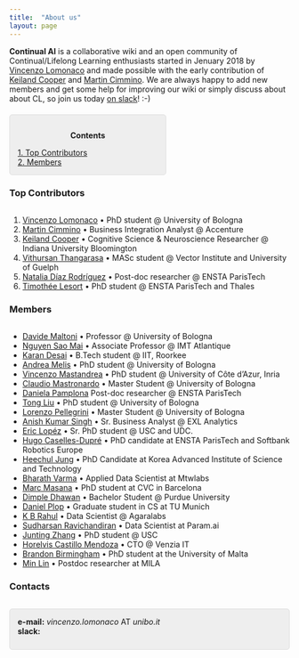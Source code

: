 ```yaml
---
title:  "About us"
layout: page
---
```


**Continual AI** is a collaborative wiki and an open community of Continual/Lifelong Learning enthusiasts started in Jenuary 2018 by [Vincenzo Lomonaco](http://vincenzolomonaco.com) and made possible with the early contribution of [Keiland Cooper](http://kwcooper.xyz) and [Martin Cimmino](https://www.linkedin.com/in/martin-cimmino-23a87086/). We are always happy to add new members and get some help for improving our wiki or simply discuss about about CL, so join us today [on slack](https://continualai.herokuapp.com/)! :-)

<div style="background: rgba(0,0,0,0.06) none repeat scroll 0% 0%; border: 1px solid rgb(222, 222, 222); padding: 1em; border-radius: 5px; margin-top:20px; max-width: 50%">
	<p style="text-align: center;"><strong>Contents</strong></p>
	<p style="text-align: left; margin-bottom: 0px;">	
		<a href="#top_contributors">1. Top Contributors</a><br>
		<a href="#members">2. Members</a>
	</p>
</div>


<a name="top-contributors"></a>
<h3 id="contributors" style="margin-bottom:30px">Top Contributors</h3>

 1. [Vincenzo Lomonaco](http://vincenzolomonaco.com) &bull; PhD student @ University of Bologna
 2. [Martin Cimmino](https://www.linkedin.com/in/martin-cimmino-23a87086/) &bull; Business Integration Analyst @ Accenture
 3. [Keiland Cooper](http://kwcooper.xyz) &bull; Cognitive Science & Neuroscience Researcher @ Indiana University Bloomington
 4. [Vithursan Thangarasa](https://www.linkedin.com/in/vithursant/) &bull; MASc student @ Vector Institute and University of Guelph
 5. [Natalia Díaz Rodríguez](https://about.me/NataliaDiazRodriguez) &bull; Post-doc researcher @ ENSTA ParisTech
 6. [Timothée Lesort](https://scholar.google.com/citations?user=5NttkuoAAAAJ&hl=en) &bull; PhD student @ ENSTA ParisTech and Thales

<a name="members"></a>
<h3 id="members" style="margin-bottom:30px">Members</h3>

 - [Davide Maltoni](https://www.unibo.it/sitoweb/davide.maltoni/) &bull; Professor @ University of Bologna
 - [Nguyen Sao Mai](http://nguyensmai.free.fr/Home.html) &bull; Associate Professor @ IMT Atlantique
 - [Karan Desai](https://www.linkedin.com/in/karan-desai-050b68bb/) &bull; B.Tech student @ IIT, Roorkee
 - [Andrea Melis](https://www.unibo.it/sitoweb/a.melis) &bull; PhD student @ University of Bologna
 - [Vincenzo Mastandrea](https://scholar.google.it/citations?user=zNgK7qUAAAAJ&hl=it) &bull; PhD student @ University of Côte d’Azur, Inria
 - [Claudio Mastronardo](https://www.linkedin.com/in/claudio-mastronardo-aa44b7154/) &bull; Master Student @ University of Bologna
 - [Daniela Pamplona](https://www.researchgate.net/profile/Daniela_Pamplona) Post-doc researcher @ ENSTA ParisTech
 - [Tong Liu](https://www.unibo.it/sitoweb/t.liu) &bull; PhD student @ University of Bologna
 - [Lorenzo Pellegrini]() &bull; Master Student @ University of Bologna
 - [Anish Kumar Singh](https://www.linkedin.com/in/anish-kumar-singh-724a7290/) &bull; Sr. Business Analyst @ EXL Analytics
 - [Eric Lopéz](https://citius.usc.es/equipo/investigadores-en-formacion/eric-lopez-lopez) &bull; Sr. PhD student @ USC and UDC.
 - [Hugo Caselles-Dupré](https://www.linkedin.com/in/hugo-caselles-dupré-733591107/) &bull; PhD candidate at ENSTA ParisTech and Softbank Robotics Europe
 - [Heechul Jung](https://sites.google.com/site/pooh8210/) &bull; PhD Candidate at Korea Advanced Institute of Science and Technology
 - [Bharath Varma](https://www.linkedin.com/in/bharath-varma-12294889/) &bull; Applied Data Scientist at Mtwlabs
 - [Marc Masana](https://mmasana.github.io/) &bull; PhD student at CVC in Barcelona
 - [Dimple Dhawan](https://www.linkedin.com/in/dhawandimple/) &bull; Bachelor Student @ Purdue University
 - [Daniel Plop](https://www.linkedin.com/in/plopd/) &bull; Graduate student in CS at TU Munich
 - [K B Rahul](http://kb-rahul.github.io/) &bull; Data Scientist @ Agaralabs
 - [Sudharsan Ravichandiran](https://www.linkedin.com/in/sudharsan1396/) &bull; Data Scientist at Param.ai
 - [Junting Zhang](https://www.linkedin.com/in/juntingzhang/) &bull; PhD student @ USC
 - [Horelvis Castillo Mendoza](http://venzia.es/) &bull; CTO @ Venzia IT
 - [Brandon Birmingham](http://brandbir.com/) &bull; PhD student at the University of Malta
 - [Min Lin](https://mila.quebec/en/person/min-lin/) &bull; Postdoc researcher at MILA

<a href="#contacts"></a>
<h3 style="margin-bottom:30px;" id="contacts">Contacts</h3>

<p style="background: rgba(0,0,0,0.06) none repeat scroll 0% 0%; border: 1px solid rgb(222, 222, 222); padding: 1em; border-radius: 5px; padding-bottom: 41px;">
	<strong>e-mail:</strong> <em>vincenzo.lomonaco</em> AT <em>unibo.it</em><br>
	<strong style="float:left">slack:</strong> <span style="margin-top: 3px; margin-left: 10px; float:left"><script async defer src="https://continualai.herokuapp.com/slackin.js"></script></span>
</p>
